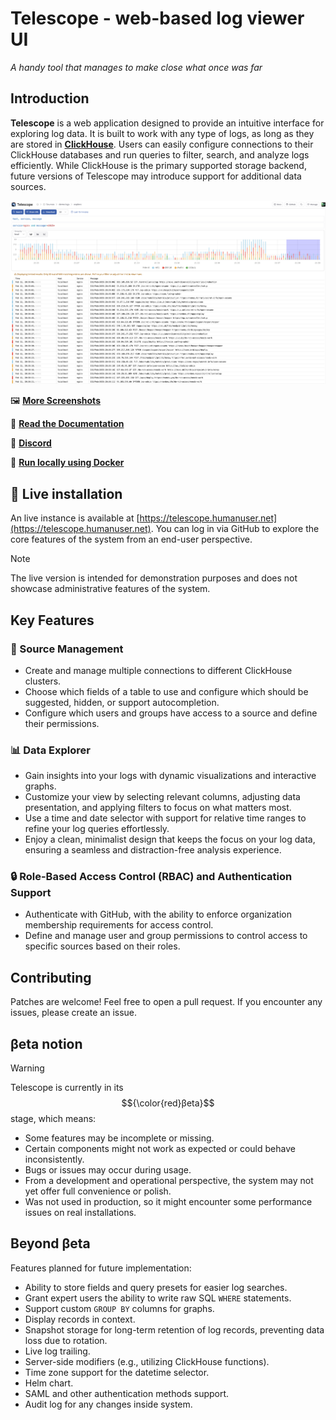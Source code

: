 # Telescope - web-based log viewer UI
_A handy tool that manages to make close what once was far_

## Introduction

**Telescope** is a web application designed to provide an intuitive interface for exploring log data. It is built to work with any type of logs, as long as they are stored in [**ClickHouse**](https://github.com/ClickHouse/ClickHouse). Users can easily configure connections to their ClickHouse databases and run queries to filter, search, and analyze logs efficiently. While ClickHouse is the primary supported storage backend, future versions of Telescope may introduce support for additional data sources.

![Source data](screenshots/main.png?raw=true "Source data")

:framed_picture: **[More Screenshots](screenshots/README.md)**

:blue_book: **[Read the Documentation](https://iamtelescope.github.io/telescope/docs/)**

:speech_balloon: **[Discord](https://discord.gg/rXpjDnEc)**

:whale:	**[Run locally using Docker](https://iamtelescope.github.io/telescope/docs/setup/quickstart.html)**

## 🚀 Live installation
An live instance is available at [https://telescope.humanuser.net](https://telescope.humanuser.net).
You can log in via GitHub to explore the core features of the system from an end-user perspective.
> [!NOTE]
> The live version is intended for demonstration purposes and does not showcase administrative features of the system.

## Key Features

### 🔗 Source Management
- Create and manage multiple connections to different ClickHouse clusters.
- Choose which fields of a table to use and configure which should be suggested, hidden, or support autocompletion.
- Configure which users and groups have access to a source and define their permissions.

### 📊 Data Explorer
- Gain insights into your logs with dynamic visualizations and interactive graphs.
- Customize your view by selecting relevant columns, adjusting data presentation, and applying filters to focus on what matters most.
- Use a time and date selector with support for relative time ranges to refine your log queries effortlessly.
- Enjoy a clean, minimalist design that keeps the focus on your log data, ensuring a seamless and distraction-free analysis experience.

### 🔒 Role-Based Access Control (RBAC) and Authentication Support
- Authenticate with GitHub, with the ability to enforce organization membership requirements for access control.
- Define and manage user and group permissions to control access to specific sources based on their roles.

## Contributing

Patches are welcome! Feel free to open a pull request.
If you encounter any issues, please create an issue.

## βeta notion

> [!WARNING]
> Telescope is currently in its $${\color{red}βeta}$$ stage, which means:
>
> - Some features may be incomplete or missing.
> - Certain components might not work as expected or could behave inconsistently.
> - Bugs or issues may occur during usage.
> - From a development and operational perspective, the system may not yet offer full convenience or polish.
> - Was not used in production, so it might encounter some performance issues on real installations.

## Beyond βeta
Features planned for future implementation:

- Ability to store fields and query presets for easier log searches.
- Grant expert users the ability to write raw SQL `WHERE` statements.
- Support custom `GROUP BY` columns for graphs. 
- Display records in context.
- Snapshot storage for long-term retention of log records, preventing data loss due to rotation.
- Live log trailing.
- Server-side modifiers (e.g., utilizing ClickHouse functions).
- Time zone support for the datetime selector.
- Helm chart.
- SAML and other authentication methods support.
- Audit log for any changes inside system.
